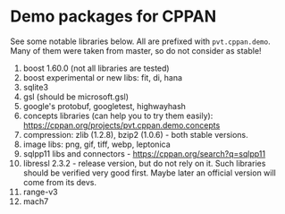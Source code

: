 # Demo packages for CPPAN

See some notable libraries below. All are prefixed with `pvt.cppan.demo`. Many of them were taken from master, so do not consider as stable!

1. boost 1.60.0 (not all libraries are tested)
1. boost experimental or new libs: fit, di, hana
1. sqlite3
1. gsl (should be microsoft.gsl)
1. google's protobuf, googletest, highwayhash
1. concepts libraries (can help you to try them easily): https://cppan.org/projects/pvt.cppan.demo.concepts
1. compression: zlib (1.2.8), bzip2 (1.0.6) - both stable versions.
1. image libs: png, gif, tiff, webp, leptonica
1. sqlpp11 libs and connectors - https://cppan.org/search?q=sqlpp11
1. libressl 2.3.2 - release version, but do not rely on it. Such libraries should be verified very good first. Maybe later an official version will come from its devs.
1. range-v3
1. mach7

